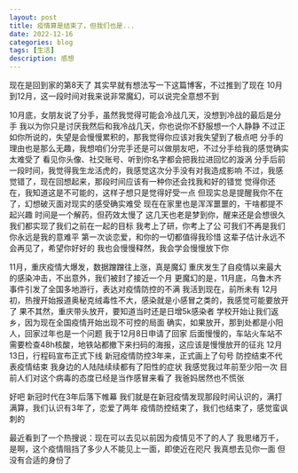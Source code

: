 ```yaml
---
layout: post
title: 疫情算是结束了，但我们也是...
date: 2022-12-16
categories: blog
tags: [生活]
description: 感想
---
```


现在是回到家的第8天了
其实早就有想法写一下这篇博客，不过推到了现在
10月到12月，这一段时间对我来说非常魔幻，可以说完全意想不到

10月底，女朋友说了分手，虽然我觉得可能会冷战几天，没想到冷战的最后是分手
我以为你只是讨厌我然后和我冷战几天，你也说你不舒服想一个人静静
不过正如你所说的，失望是会慢慢累积的，那我觉得你应该对我失望到了极点吧
分手的理由也是那么无趣，我想咱们分完手还是可以做朋友吧，不过分手给我的感觉确实太难受了
看见你头像、社交账号、听到你名字都会把我拉进回忆的漩涡
分手后前一段时间，我觉得我生龙活虎的，我感觉这次分手没有对我造成影响
不过，我感觉错了，现在回想起来，那段时间应该有一种你还会找我和好的错觉
觉得你还在，我知道这是不可能的，这样子想只是觉得好受一点
但现实总是提醒我你不在了，幻想破灭面对现实的感受确实难受
现在在家里也是浑浑噩噩的，干啥都提不起兴趣
时间是一个解药，但药效太慢了
这几天也老是梦到你，醒来还是会想很久
我们都实现了我们之前在一起的目标
我考上了研，你考上了公
可我们不再是我们
你永远是我的意难平
第一次谈恋爱，和你的一切都值得我珍惜
这辈子估计永远不会再见了，希望你好好的
我也会慢慢释然，我会学会慢慢放下你

11月，重庆疫情大爆发，数据蹭蹭往上涨，真是魔幻
重庆发生了自疫情以来最大的感染冲击，不出意外，我们被封了接近一个月
更魔幻的是，11月底，乌鲁木齐事件引发了全国多地游行，表达对疫情防控的不满
我活到现在，前所未有
12月初，热搜开始报道奥秘克绒毒性不大，感染就是小感冒之类的，我感觉可能要放开了
果不其然，重庆带头放开，要知道当时还是日增5k感染者
学校开始让我们返乡，因为现在全国疫情开始出现不可控的局面
确实，如果放开，那到处都是小阳人，回家过年也是一个问题
我于12月8日申请了回家
后面慢慢的，车站火车站不需要检查48h核酸，地铁站都撤下来扫码的海报，这应该是慢慢放开的征兆
12月13日，行程码宣布正式下线
新冠疫情防控3年来，正式画上了句号
防控结束不代表疫情结束
我身边的人陆陆续续都有了阳性的症状
我感觉我过年前至少阳一次
目前人们对这个病毒的态度已经是当作感冒来看了
我爸妈居然也不慌张

好吧
新冠时代在3年后落下帷幕
我们就是在新冠疫情发现那段时间认识的，满打满算，我们认识有3年了，恋爱了两年
疫情防控结束了，我们也结束了，感觉蛮讽刺的

最近看到了一个热搜说：现在可以去见以前因为疫情见不了的人了
我思绪万千，是啊，这个疫情阻挡了多少人不能见上一面，即使近在咫尺
我真想去见你一面
但
没有合适的身份了















